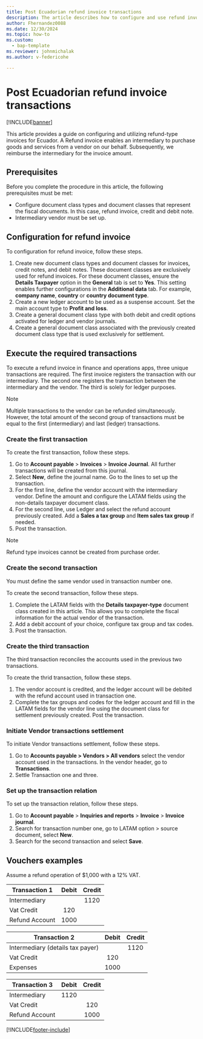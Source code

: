 ```yaml
---
title: Post Ecuadorian refund invoice transactions
description: The article describes how to configure and use refund invoices for Ecuador. 
author: Fhernandez0088
ms.date: 12/30/2024
ms.topic: how-to
ms.custom: 
  - bap-template
ms.reviewer: johnmichalak
ms.author: v-federicohe

---
```


# Post Ecuadorian refund invoice transactions

[!INCLUDE[banner](../../includes/banner.md)]

This article provides a guide on configuring and utilizing refund-type invoices for Ecuador. A Refund invoice enables an intermediary to purchase goods and services from a vendor on our behalf. Subsequently, we reimburse the intermediary for the invoice amount.

## Prerequisites
Before you complete the procedure in this article, the following prerequisites must be met:
* Configure document class types and document classes that represent the fiscal documents. In this case, refund invoice, credit and debit note.
* Intermediary vendor must be set up.


## Configuration for refund invoice

To configuration for refund invoice, follow these steps.

1. Create new document class types and document classes for invoices, credit notes, and debit notes. These document classes are exclusively used for refund invoices. For these document classes, ensure the **Details Taxpayer** option in the **General** tab is set to **Yes**. This setting enables further configurations in the **Additional data** tab. For example, **company name**, **country** or **country document type**.
1. Create a new ledger account to be used as a suspense account. Set the main account type to **Profit and loss**.
1. Create a general document class type with both debit and credit options activated for ledger and vendor journals.
1. Create a general document class associated with the previously created document class type that is used exclusively for settlement.

## Execute the required transactions

To execute a refund invoice in finance and operations apps, three unique transactions are required. The first invoice registers the transaction with our intermediary. The second one registers the transaction between the intermediary and the vendor. The third is solely for ledger purposes.

> [!NOTE]
> Multiple transactions to the vendor can be refunded simultaneously. However, the total amount of the second group of transactions must be equal to the first (intermediary) and last (ledger) transactions.

### Create the first transaction 

To create the first transaction, follow these steps.

1. Go to **Account payable** \> **Invoices** \> **Invoice Journal**. All further transactions will be created from this journal.
1. Select **New**, define the journal name. Go to the lines to set up the transaction.
1. For the first line, define the vendor account with the intermediary vendor. Define the amount and configure the LATAM fields using the non-details taxpayer document class.
1. For the second line, use Ledger and select the refund account previously created. Add a **Sales a tax group** and **Item sales tax group** if needed.
1. Post the transaction.

> [!NOTE]
> Refund type invoices cannot be created from purchase order.

### Create the second transaction 

You must define the same vendor used in transaction number one. 

To create the second transaction, follow these steps.

1. Complete the LATAM fields with the **Details taxpayer-type** document class created in this article. This allows you to complete the fiscal information for the actual vendor of the transaction.
1. Add a debit account of your choice, configure tax group and tax codes.
1. Post the transaction.

### Create the third transaction 

The third transaction reconciles the accounts used in the previous two transactions. 

To create the thrid transaction, follow these steps.

1. The vendor account is credited, and the ledger account will be debited with the refund account used in transaction one.
1. Complete the tax groups and codes for the ledger account and fill in the LATAM fields for the vendor line using the document class for settlement previously created. Post the transaction.
 
### Initiate Vendor transactions settlement

To initiate Vendor transactions settlement, follow these steps.

1. Go to **Accounts payable > Vendors > All vendors** select the vendor account used in the transactions. In the vendor header, go to **Transactions**.
1. Settle Transaction one and three.

### Set up the transaction relation

To set up the transaction relation, follow these steps.

1. Go to **Account payable** \> **Inquiries and reports** \> **Invoice** \> **Invoice journal**.
1. Search for transaction number one, go to LATAM option > source document, select **New**.
1. Search for the second transaction and select **Save**.

## Vouchers examples

Assume a refund operation of $1,000 with a 12% VAT.


| Transaction 1  | Debit |Credit|
| ------------- |:-------------:|:-------------:|
| Intermediary      |      | 1120 |
| Vat Credit      | 120     |
| Refund Account      | 1000     |

| Transaction 2  | Debit |Credit|
| ------------- |:-------------:|:-------------:|
| Intermediary (details tax payer)      |      | 1120 |
| Vat Credit      | 120     |
| Expenses      | 1000     |

| Transaction 3  | Debit |Credit|
| ------------- |:-------------:|:-------------:|
| Intermediary      | 1120     |  |
| Vat Credit      |      |120
| Refund Account      |      |1000

[!INCLUDE[footer-include](../../../includes/footer-banner.md)]
